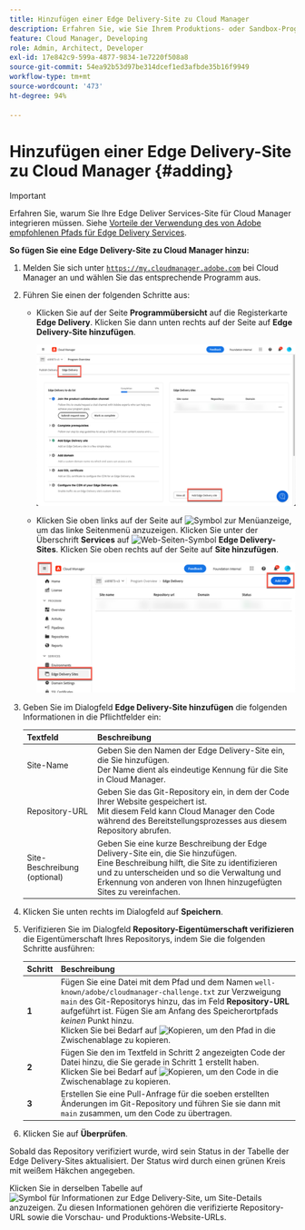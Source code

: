```yaml
---
title: Hinzufügen einer Edge Delivery-Site zu Cloud Manager
description: Erfahren Sie, wie Sie Ihrem Produktions- oder Sandbox-Programm eine Edge Delivery-Site hinzufügen.
feature: Cloud Manager, Developing
role: Admin, Architect, Developer
exl-id: 17e842c9-599a-4877-9834-1e7220f508a8
source-git-commit: 54ea92b53d97be314dcef1ed3afbde35b16f9949
workflow-type: tm+mt
source-wordcount: '473'
ht-degree: 94%

---
```


# Hinzufügen einer Edge Delivery-Site zu Cloud Manager {#adding}

>[!IMPORTANT]
>
>Erfahren Sie, warum Sie Ihre Edge Deliver Services-Site für Cloud Manager integrieren müssen. Siehe [Vorteile der Verwendung des von Adobe empfohlenen Pfads für Edge Delivery Services](/help/implementing/cloud-manager/edge-delivery/introduction-to-edge-delivery-services.md#recommended-path-eds).

**So fügen Sie eine Edge Delivery-Site zu Cloud Manager hinzu:**

1. Melden Sie sich unter [`https://my.cloudmanager.adobe.com`](https://my.cloudmanager.adobe.com/) bei Cloud Manager an und wählen Sie das entsprechende Programm aus.
1. Führen Sie einen der folgenden Schritte aus:

   * Klicken Sie auf der Seite **Programmübersicht** auf die Registerkarte **Edge Delivery**. Klicken Sie dann unten rechts auf der Seite auf **Edge Delivery-Site hinzufügen**.

     ![Hinzufügen einer Edge Delivery-Site auf der Registerkarte „Edge Delivery“](/help/implementing/cloud-manager/assets/cm-eds-add1.png)

   * Klicken Sie oben links auf der Seite auf ![Symbol zur Menüanzeige](https://spectrum.adobe.com/static/icons/workflow_18/Smock_ShowMenu_18_N.svg), um das linke Seitenmenü anzuzeigen.
Klicken Sie unter der Überschrift **Services** auf ![Web-Seiten-Symbol](https://spectrum.adobe.com/static/icons/workflow_18/Smock_WebPages_18_N.svg) **Edge Delivery-Sites**.
Klicken Sie oben rechts auf der Seite auf **Site hinzufügen**.

     ![Hinzufügen einer Edge Delivery-Site über die Schaltfläche „Edge Delivery-Sites“](/help/implementing/cloud-manager/assets/cm-eds-add2.png)

1. Geben Sie im Dialogfeld **Edge Delivery-Site hinzufügen** die folgenden Informationen in die Pflichtfelder ein:

   | Textfeld | Beschreibung |
   | - | --- |
   | Site-Name | Geben Sie den Namen der Edge Delivery-Site ein, die Sie hinzufügen.<br>Der Name dient als eindeutige Kennung für die Site in Cloud Manager. |
   | Repository-URL | Geben Sie das Git-Repository ein, in dem der Code Ihrer Website gespeichert ist.<br>Mit diesem Feld kann Cloud Manager den Code während des Bereitstellungsprozesses aus diesem Repository abrufen. |
   | Site-Beschreibung (optional) | Geben Sie eine kurze Beschreibung der Edge Delivery-Site ein, die Sie hinzufügen.<br>Eine Beschreibung hilft, die Site zu identifizieren und zu unterscheiden und so die Verwaltung und Erkennung von anderen von Ihnen hinzugefügten Sites zu vereinfachen. |

1. Klicken Sie unten rechts im Dialogfeld auf **Speichern**.

1. Verifizieren Sie im Dialogfeld **Repository-Eigentümerschaft verifizieren** die Eigentümerschaft Ihres Repositorys, indem Sie die folgenden Schritte ausführen:

   | Schritt | Beschreibung |
   | - | - |
   | **1** | Fügen Sie eine Datei mit dem Pfad und dem Namen `well-known/adobe/cloudmanager-challenge.txt` zur Verzweigung `main` des Git-Repositorys hinzu, das im Feld **Repository-URL** aufgeführt ist. Fügen Sie am Anfang des Speicherortpfads *keinen* Punkt hinzu.<br>Klicken Sie bei Bedarf auf ![Kopieren](https://spectrum.adobe.com/static/icons/workflow_18/Smock_Copy_18_N.svg), um den Pfad in die Zwischenablage zu kopieren. |
   | **2** | Fügen Sie den im Textfeld in Schritt 2 angezeigten Code der Datei hinzu, die Sie gerade in Schritt 1 erstellt haben.<br>Klicken Sie bei Bedarf auf ![Kopieren](https://spectrum.adobe.com/static/icons/workflow_18/Smock_Copy_18_N.svg), um den Code in die Zwischenablage zu kopieren. |
   | **3** | Erstellen Sie eine Pull-Anfrage für die soeben erstellten Änderungen im Git-Repository und führen Sie sie dann mit `main` zusammen, um den Code zu übertragen. |

1. Klicken Sie auf **Überprüfen**.

Sobald das Repository verifiziert wurde, wird sein Status in der Tabelle der Edge Delivery-Sites aktualisiert. Der Status wird durch einen grünen Kreis mit weißem Häkchen angegeben.

Klicken Sie in derselben Tabelle auf ![Symbol für Informationen zur Edge Delivery-Site](https://spectrum.adobe.com/static/icons/workflow_18/Smock_InfoOutline_18_N.svg), um Site-Details anzuzeigen. Zu diesen Informationen gehören die verifizierte Repository-URL sowie die Vorschau- und Produktions-Website-URLs.
